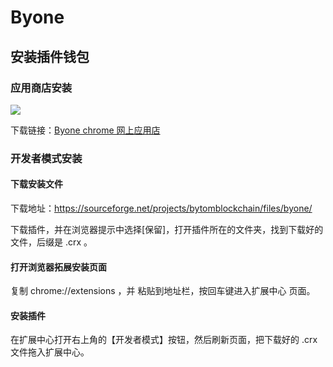 # Byone


## 安装插件钱包

### 应用商店安装

![](https://cdn.8btc.com/wp-content/uploads/2019/08/201908260226556104.png)

下载链接：[Byone chrome 网上应用店](https://chrome.google.com/webstore/detail/byone/nlgbhdfgdhgbiamfdfmbikcdghidoadd)

### 开发者模式安装

#### 下载安装文件

下载地址：https://sourceforge.net/projects/bytomblockchain/files/byone/

下载插件，并在浏览器提示中选择[保留]，打开插件所在的文件夹，找到下载好的文件，后缀是 .crx 。

#### 打开浏览器拓展安装页面

复制 chrome://extensions ，并 粘贴到地址栏，按回车键进入扩展中心 页面。

#### 安装插件

在扩展中心打开右上角的【开发者模式】按钮，然后刷新页面，把下载好的 .crx 文件拖入扩展中心。






